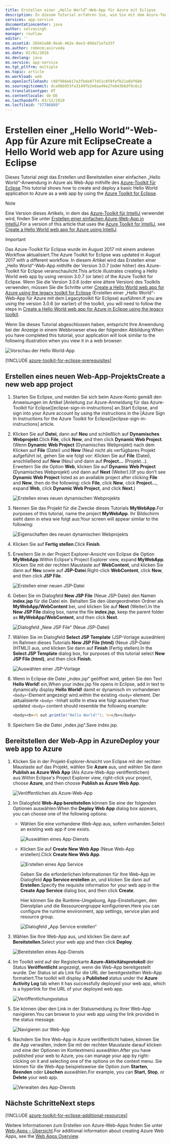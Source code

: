 ```yaml
---
title: Erstellen einer „Hello World“-Web-App für Azure mit Eclipse
description: In diesem Tutorial erfahren Sie, wie Sie mit dem Azure-Toolkit für Eclipse eine „Hello World“-Web-App für Azure erstellen.
services: app-service
documentationcenter: java
author: selvasingh
manager: routlaw
editor: ''
ms.assetid: 20d41e88-9eab-462e-8ee3-89da71e7a33f
ms.author: robmcm;asirveda
ms.date: 02/01/2018
ms.devlang: java
ms.service: app-service
ms.tgt_pltfrm: multiple
ms.topic: article
ms.workload: web
ms.openlocfilehash: c98f966eb17e3fbde877451c8f8fefb21e6bf686
ms.sourcegitcommit: dca98b953fa3149fb2e6aa49e27e843b6df0c6c2
ms.translationtype: HT
ms.contentlocale: de-DE
ms.lasthandoff: 03/12/2019
ms.locfileid: "57786889"
---
```

# <a name="create-a-hello-world-web-app-for-azure-using-eclipse"></a><span data-ttu-id="551e6-103">Erstellen einer „Hello World“-Web-App für Azure mit Eclipse</span><span class="sxs-lookup"><span data-stu-id="551e6-103">Create a Hello World web app for Azure using Eclipse</span></span>

<span data-ttu-id="551e6-104">Dieses Tutorial zeigt das Erstellen und Bereitstellen einer einfachen „Hello World“-Anwendung in Azure als Web-App mithilfe des [Azure-Toolkit für Eclipse].</span><span class="sxs-lookup"><span data-stu-id="551e6-104">This tutorial shows how to create and deploy a basic Hello World application to Azure as a web app by using the [Azure Toolkit for Eclipse].</span></span>

> [!NOTE]
>
> <span data-ttu-id="551e6-105">Eine Version dieses Artikels, in dem das [Azure-Toolkit für IntelliJ] verwendet wird, finden Sie unter [Erstellen einer einfachen Azure-Web-App in IntelliJ][intellij-hello-world].</span><span class="sxs-lookup"><span data-stu-id="551e6-105">For a version of this article that uses the [Azure Toolkit for IntelliJ], see [Create a Hello World web app for Azure using IntelliJ][intellij-hello-world].</span></span>
>

> [!IMPORTANT]
> 
> <span data-ttu-id="551e6-106">Das Azure-Toolkit für Eclipse wurde im August 2017 mit einem anderen Workflow aktualisiert.</span><span class="sxs-lookup"><span data-stu-id="551e6-106">The Azure Toolkit for Eclipse was updated in August 2017 with a different workflow.</span></span> <span data-ttu-id="551e6-107">In diesem Artikel wird das Erstellen einer „Hello World“-Web-App mithilfe der Version 3.0.7 (oder höher) des Azure-Toolkit für Eclipse veranschaulicht.</span><span class="sxs-lookup"><span data-stu-id="551e6-107">This article illustrates creating a Hello World web app by using version 3.0.7 (or later) of the Azure Toolkit for Eclipse.</span></span> <span data-ttu-id="551e6-108">Wenn Sie die Version 3.0.6 (oder eine ältere Version) des Toolkits verwenden, müssen Sie die Schritte unter [Create a Hello World web app for Azure using the legacy toolkit for Eclipse][Legacy Version] (Erstellen einer „Hello World“-Web-App für Azure mit dem Legacytoolkit für Eclipse) ausführen.</span><span class="sxs-lookup"><span data-stu-id="551e6-108">If you are using the version 3.0.6 (or earlier) of the toolkit, you will need to follow the steps in [Create a Hello World web app for Azure in Eclipse using the legacy toolkit][Legacy Version].</span></span>
> 

<span data-ttu-id="551e6-109">Wenn Sie dieses Tutorial abgeschlossen haben, entspricht Ihre Anwendung bei der Anzeige in einem Webbrowser etwa der folgenden Abbildung:</span><span class="sxs-lookup"><span data-stu-id="551e6-109">When you have completed this tutorial, your application will look similar to the following illustration when you view it in a web browser:</span></span>

![Vorschau der Hello World-App][browse-web-app]

[!INCLUDE [azure-toolkit-for-eclipse-prerequisites](../includes/azure-toolkit-for-eclipse-prerequisites.md)]

## <a name="create-a-new-web-app-project"></a><span data-ttu-id="551e6-111">Erstellen eines neuen Web-App-Projekts</span><span class="sxs-lookup"><span data-stu-id="551e6-111">Create a new web app project</span></span>

1. <span data-ttu-id="551e6-112">Starten Sie Eclipse, und melden Sie sich beim Azure-Konto gemäß den Anweisungen im Artikel [Anleitung zur Azure-Anmeldung für das Azure-Toolkit für Eclipse][eclipse-sign-in-instructions] an.</span><span class="sxs-lookup"><span data-stu-id="551e6-112">Start Eclipse, and sign into your Azure account by using the instructions in the [Azure Sign In Instructions for the Azure Toolkit for Eclipse][eclipse-sign-in-instructions] article.</span></span>

1. <span data-ttu-id="551e6-113">Klicken Sie auf **Datei**, dann auf **Neu** und schließlich auf **Dynamisches Webprojekt**.</span><span class="sxs-lookup"><span data-stu-id="551e6-113">Click **File**, click **New**, and then click **Dynamic Web Project**.</span></span> <span data-ttu-id="551e6-114">(Wenn **Dynamic Web Project** (Dynamisches Webprojekt) nach dem Klicken auf **File** (Datei) und **New** (Neu) nicht als verfügbares Projekt aufgeführt ist, gehen Sie wie folgt vor: Klicken Sie auf **File** (Datei), anschließend auf **New** (Neu) und dann auf **Project...** (Projekt...). Erweitern Sie die Option **Web**, klicken Sie auf **Dynamic Web Project** (Dynamisches Webprojekt) und dann auf **Next** (Weiter).)</span><span class="sxs-lookup"><span data-stu-id="551e6-114">(If you don't see **Dynamic Web Project** listed as an available project after clicking **File** and **New**, then do the following: click **File**, click **New**, click **Project...**, expand **Web**, click **Dynamic Web Project**, and click **Next**.)</span></span>

   ![Erstellen eines neuen dynamischen Webprojekts][file-new-dynamic-web-project]

2. <span data-ttu-id="551e6-116">Nennen Sie das Projekt für die Zwecke dieses Tutorials **MyWebApp**.</span><span class="sxs-lookup"><span data-stu-id="551e6-116">For purposes of this tutorial, name the project **MyWebApp**.</span></span> <span data-ttu-id="551e6-117">Ihr Bildschirm sieht dann in etwa wie folgt aus:</span><span class="sxs-lookup"><span data-stu-id="551e6-117">Your screen will appear similar to the following:</span></span>
   
   ![Eigenschaften des neuen dynamischen Webprojekts][dynamic-web-project-properties]

3. <span data-ttu-id="551e6-119">Klicken Sie auf **Fertig stellen**.</span><span class="sxs-lookup"><span data-stu-id="551e6-119">Click **Finish**.</span></span>

4. <span data-ttu-id="551e6-120">Erweitern Sie in der Project Explorer-Ansicht von Eclipse die Option **MyWebApp**.</span><span class="sxs-lookup"><span data-stu-id="551e6-120">Within Eclipse's Project Explorer view, expand **MyWebApp**.</span></span> <span data-ttu-id="551e6-121">Klicken Sie mit der rechten Maustaste auf **WebContent**, und klicken Sie dann auf **Neu** sowie auf **JSP-Datei**.</span><span class="sxs-lookup"><span data-stu-id="551e6-121">Right-click **WebContent**, click **New**, and then click **JSP File**.</span></span>

   ![Erstellen einer neuen JSP-Datei][create-new-jsp-file]

5. <span data-ttu-id="551e6-123">Geben Sie im Dialogfeld **New JSP File** (Neue JSP-Datei) den Namen **index.jsp** für die Datei ein. Behalten Sie den übergeordneten Ordner als **MyWebApp/WebContent** bei, und klicken Sie auf **Next** (Weiter).</span><span class="sxs-lookup"><span data-stu-id="551e6-123">In the **New JSP File** dialog box, name the file **index.jsp**, keep the parent folder as **MyWebApp/WebContent**, and then click **Next**.</span></span>

   ![Dialogfeld „New JSP File“ (Neue JSP-Datei)][new-jsp-file-dialog]

6. <span data-ttu-id="551e6-125">Wählen Sie im Dialogfeld **Select JSP Template** (JSP-Vorlage auswählen) im Rahmen dieses Tutorials **New JSP File (html)** (Neue JSP-Datei (HTML)) aus, und klicken Sie dann auf **Finish** (Fertig stellen).</span><span class="sxs-lookup"><span data-stu-id="551e6-125">In the **Select JSP Template** dialog box, for purposes of this tutorial select **New JSP File (html)**, and then click **Finish**.</span></span>

   ![Auswählen einer JSP-Vorlage][select-jsp-template]

7. <span data-ttu-id="551e6-127">Wenn in Eclipse die Datei „index.jsp“ geöffnet wird, geben Sie den Text **Hello World!** ein,</span><span class="sxs-lookup"><span data-stu-id="551e6-127">When your index.jsp file opens in Eclipse, add in text to dynamically display **Hello World!**</span></span> <span data-ttu-id="551e6-128">damit er dynamisch im vorhandenen `<body>`-Element angezeigt wird.</span><span class="sxs-lookup"><span data-stu-id="551e6-128">within the existing `<body>` element.</span></span> <span data-ttu-id="551e6-129">Der aktualisierte `<body>` -Inhalt sollte in etwa wie folgt aussehen:</span><span class="sxs-lookup"><span data-stu-id="551e6-129">Your updated `<body>` content should resemble the following example:</span></span>
   
   ```jsp
   <body><b><% out.println("Hello World!"); %></b></body>
   ```

8. <span data-ttu-id="551e6-130">Speichern Sie die Datei „index.jsp“.</span><span class="sxs-lookup"><span data-stu-id="551e6-130">Save index.jsp.</span></span>

## <a name="deploy-your-web-app-to-azure"></a><span data-ttu-id="551e6-131">Bereitstellen der Web-App in Azure</span><span class="sxs-lookup"><span data-stu-id="551e6-131">Deploy your web app to Azure</span></span>

1. <span data-ttu-id="551e6-132">Klicken Sie in der Projekt-Explorer-Ansicht von Eclipse mit der rechten Maustaste auf das Projekt, wählen Sie **Azure** aus, und wählen Sie dann **Publish as Azure Web App** (Als Azure-Web-App veröffentlichen) aus.</span><span class="sxs-lookup"><span data-stu-id="551e6-132">Within Eclipse's Project Explorer view, right-click your project, choose **Azure**, and then choose **Publish as Azure Web App**.</span></span>
   
   ![Veröffentlichen als Azure-Web-App][publish-as-azure-web-app]

1. <span data-ttu-id="551e6-134">Im Dialogfeld **Web-App bereitstellen** können Sie eine der folgenden Optionen auswählen:</span><span class="sxs-lookup"><span data-stu-id="551e6-134">When the **Deploy Web App** dialog box appears, you can choose one of the following options:</span></span>

   * <span data-ttu-id="551e6-135">Wählen Sie eine vorhandene Web-App aus, sofern vorhanden.</span><span class="sxs-lookup"><span data-stu-id="551e6-135">Select an existing web app if one exists.</span></span>

      ![Auswählen eines App-Diensts][select-app-service]

   * <span data-ttu-id="551e6-137">Klicken Sie auf **Create New Web App** (Neue Web-App erstellen).</span><span class="sxs-lookup"><span data-stu-id="551e6-137">Click **Create New Web App**.</span></span>

      ![Erstellen eines App Service][create-app-service]

      <span data-ttu-id="551e6-139">Geben Sie die erforderlichen Informationen für Ihre Web-App im Dialogfeld **App Service erstellen** an, und klicken Sie dann auf **Erstellen**.</span><span class="sxs-lookup"><span data-stu-id="551e6-139">Specify the requisite information for your web app in the **Create App Service** dialog box, and then click **Create**.</span></span>

      <span data-ttu-id="551e6-140">Hier können Sie die Runtime-Umgebung, App-Einstellungen, den Dienstplan und die Ressourcengruppe konfigurieren.</span><span class="sxs-lookup"><span data-stu-id="551e6-140">Here you can configure the runtime environment, app settings, service plan and resource group.</span></span>

      ![Dialogfeld „App Service erstellen“][create-app-service-dialog]

1. <span data-ttu-id="551e6-142">Wählen Sie Ihre Web-App aus, und klicken Sie dann auf **Bereitstellen**.</span><span class="sxs-lookup"><span data-stu-id="551e6-142">Select your web app and then click **Deploy**.</span></span>

   ![Bereitstellen eines App-Diensts][deploy-app-service]

1. <span data-ttu-id="551e6-144">Im Toolkit wird auf der Registerkarte **Azure-Aktivitätsprotokoll** der Status **Veröffentlicht** angezeigt, wenn die Web-App bereitgestellt wurde. Der Status ist als Link für die URL der bereitgestellten Web-App formatiert.</span><span class="sxs-lookup"><span data-stu-id="551e6-144">The toolkit will display a **Published** status under the **Azure Activity Log** tab when it has successfully deployed your web app, which is a hyperlink for the URL of your deployed web app.</span></span>

   ![Veröffentlichungsstatus][publish-status]

1. <span data-ttu-id="551e6-146">Sie können über den Link in der Statusmeldung zu Ihrer Web-App navigieren.</span><span class="sxs-lookup"><span data-stu-id="551e6-146">You can browse to your web app using the link provided in the status message.</span></span>

   ![Navigieren zur Web-App][browse-web-app]

1. <span data-ttu-id="551e6-148">Nachdem Sie Ihre Web-App in Azure veröffentlicht haben, können Sie die App verwalten, indem Sie mit der rechten Maustaste darauf klicken und eine der Optionen im Kontextmenü auswählen.</span><span class="sxs-lookup"><span data-stu-id="551e6-148">After you have published your web to Azure, you can manage your app by right-clicking on it and selecting one of the options on the context menu.</span></span> <span data-ttu-id="551e6-149">Sie können für die Web-App beispielsweise die Option zum **Starten**, **Beenden** oder **Löschen** auswählen.</span><span class="sxs-lookup"><span data-stu-id="551e6-149">For example, you can **Start**, **Stop**, or **Delete** your web app.</span></span>

   ![Verwalten des App-Diensts][manage-app-service]

## <a name="next-steps"></a><span data-ttu-id="551e6-151">Nächste Schritte</span><span class="sxs-lookup"><span data-stu-id="551e6-151">Next steps</span></span>

[!INCLUDE [azure-toolkit-for-eclipse-additional-resources](../includes/azure-toolkit-for-eclipse-additional-resources.md)]

<span data-ttu-id="551e6-152">Weitere Informationen zum Erstellen von Azure-Web-Apps finden Sie unter [Web-Apps – Übersicht].</span><span class="sxs-lookup"><span data-stu-id="551e6-152">For additional information about creating Azure Web Apps, see the [Web Apps Overview].</span></span>

<!-- URL List -->

[Azure-Toolkit für Eclipse]: azure-toolkit-for-eclipse.md
[Azure Toolkit for Eclipse]: azure-toolkit-for-eclipse.md
[Azure-Toolkit für IntelliJ]: ../intellij/azure-toolkit-for-intellij.md
[Azure Toolkit for IntelliJ]: ../intellij/azure-toolkit-for-intellij.md
[intellij-hello-world]: ../intellij/azure-toolkit-for-intellij-create-hello-world-web-app.md
[Web-Apps – Übersicht]: /azure/app-service/app-service-web-overview
[Web Apps Overview]: /azure/app-service/app-service-web-overview
[Apache Tomcat]: http://tomcat.apache.org/
[Jetty]: http://www.eclipse.org/jetty/
[Legacy Version]: azure-toolkit-for-eclipse-create-hello-world-web-app-legacy-version.md

<!-- IMG List -->

[browse-web-app]: ./media/azure-toolkit-for-eclipse-create-hello-world-web-app/browse-web-app.png
[file-new-dynamic-web-project]: ./media/azure-toolkit-for-eclipse-create-hello-world-web-app/file-new-dynamic-web-project.png
[dynamic-web-project-properties]: ./media/azure-toolkit-for-eclipse-create-hello-world-web-app/dynamic-web-project-properties.png
[create-new-jsp-file]: ./media/azure-toolkit-for-eclipse-create-hello-world-web-app/create-new-jsp-file.png
[new-jsp-file-dialog]: ./media/azure-toolkit-for-eclipse-create-hello-world-web-app/new-jsp-file-dialog.png
[select-jsp-template]: ./media/azure-toolkit-for-eclipse-create-hello-world-web-app/select-jsp-template.png
[publish-as-azure-web-app]: ./media/azure-toolkit-for-eclipse-create-hello-world-web-app/publish-as-azure-web-app.png
[deploy-web-app-dialog]: ./media/azure-toolkit-for-eclipse-create-hello-world-web-app/deploy-web-app-dialog.png
[select-app-service]: ./media/azure-toolkit-for-eclipse-create-hello-world-web-app/select-app-service.png
[create-app-service-dialog]: ./media/azure-toolkit-for-eclipse-create-hello-world-web-app/create-app-service-dialog.png
[publish-status]: ./media/azure-toolkit-for-eclipse-create-hello-world-web-app/publish-status.png
[create-app-service]: ./media/azure-toolkit-for-eclipse-create-hello-world-web-app/create-app-service.png
[deploy-app-service]: ./media/azure-toolkit-for-eclipse-create-hello-world-web-app/deploy-app-service.png
[manage-app-service]: ./media/azure-toolkit-for-eclipse-create-hello-world-web-app/manage-app-service.png
